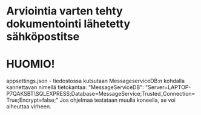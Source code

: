 # Arviointia varten tehty dokumentointi lähetetty sähköpostitse

# HUOMIO! 
appsettings.json - tiedostossa kutsutaan
MessageserviceDB:n kohdalla kannettavan nimellä tietokantaa:
    "MessageServiceDB": "Server=LAPTOP-P7QAKSBT\\SQLEXPRESS;Database=MessageService;Trusted_Connection=True;Encrypt=false;"
Jos ohjelmaa testataan muulla koneella, se voi aiheuttaa virheen.
